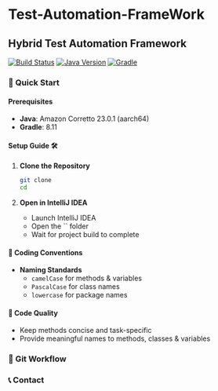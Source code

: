 # Test-Automation-FrameWork

## Hybrid Test Automation Framework

[![Build Status](https://img.shields.io/badge/build-passing-brightgreen)](https://github.com/your-repo)
[![Java Version](https://img.shields.io/badge/Java-Corretto%2023-orange)](https://aws.amazon.com/corretto/)
[![Gradle](https://img.shields.io/badge/Gradle-8.11-blue)](https://gradle.org/)

### 🌟 Quick Start

#### Prerequisites
- **Java**: Amazon Corretto 23.0.1 (aarch64)
- **Gradle**: 8.11

#### Setup Guide 🛠️

1. **Clone the Repository**
   ```bash
   git clone 
   cd 
   ```

2. **Open in IntelliJ IDEA**
    - Launch IntelliJ IDEA
    - Open the `` folder
    - Wait for project build to complete


#### 📝 Coding Conventions
- **Naming Standards**
    - `camelCase` for methods & variables
    - `PascalCase` for class names
    - `lowercase` for package names

#### 🧩 Code Quality
- Keep methods concise and task-specific
- Provide meaningful names to methods, classes & variables

### 🌿 Git Workflow

### 📞 Contact
